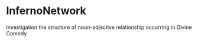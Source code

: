 # InfernoNetwork
Investigation the structure of noun-adjective relationship occurring in Divine Comedy
